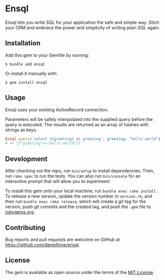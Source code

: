 # Ensql

Ensql lets you write SQL for your application the safe and simple way. Ditch
your ORM and embrace the power and simplicity of writing plain SQL again.

## Installation

Add this gem to your Gemfile by running:

    $ bundle add ensql

Or install it manually with:

    $ gem install ensql

## Usage

Ensql uses your existing ActiveRecord connection.

Parameters will be safely interpolated into the supplied query before the query
is executed. The results are returned as an array of hashes with strings as keys.

```ruby
Ensql.query('select %{greeting} as greeting', greeting: "hello world")
# => [{"greeting"=>"hello world"}]
```

## Development

After checking out the repo, run `bin/setup` to install dependencies. Then, run `rake spec` to run the tests. You can also run `bin/console` for an interactive prompt that will allow you to experiment.

To install this gem onto your local machine, run `bundle exec rake install`. To release a new version, update the version number in `version.rb`, and then run `bundle exec rake release`, which will create a git tag for the version, push git commits and the created tag, and push the `.gem` file to [rubygems.org](https://rubygems.org).

## Contributing

Bug reports and pull requests are welcome on GitHub at https://github.com/danielfone/ensql.

## License

The gem is available as open source under the terms of the [MIT License](https://opensource.org/licenses/MIT).

